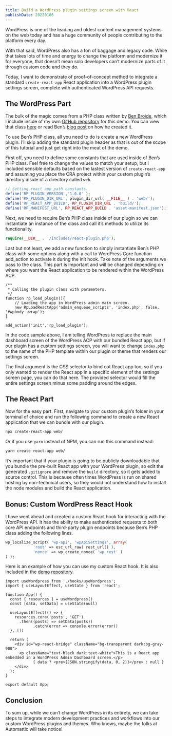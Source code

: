 ```yaml
---
title: Build a WordPress plugin settings screen with React
publishDate: 20220106
---
```


WordPress is one of the leading and oldest content management systems on the web today and has a huge community of people contributing to the platform every day.

With that said, WordPress also has a ton of baggage and legacy code. While that takes lots of time and energy to change the platform and modernize it for everyone, that doesn’t mean solo developers can’t modernize parts of it through custom code and they do.

Today, I want to demonstrate of proof-of-concept method to integrate a standard `create-react-app` React application into a WordPress plugin settings screen, complete with authenticated WordPress API requests.

## The WordPress Part

The bulk of the magic comes from a PHP class written by [Ben Broide](https://bebroide.medium.com/), which I include inside of my own [GitHub repository](https://github.com/crock/wp-react-bridge) for this demo. You can view that class [here](https://github.com/crock/wp-react-bridge/blob/main/includes/react-plugin.php) or read Ben’s [blog post](https://medium.com/swlh/wordpress-create-react-app-integration-30b41657b79e) on how he created it.

To use Ben’s PHP class, all you need to do is create a new WordPress plugin. I’ll skip adding the standard plugin header as that is out of the scope of this tutorial and just get right into the meat of the demo.

First off, you need to define some constants that are used inside of Ben’s PHP class. Feel free to change the values to match your setup, but I included sensible defaults based on the lastest version of `create-react-app` and assuming you place the CRA project within your custom plugin’s directory inside of a directory called `web`.

```php
// Setting react app path constants.
define('RP_PLUGIN_VERSION','1.0.0' );
define('RP_PLUGIN_DIR_URL', plugin_dir_url( __FILE__ ) . 'web/');
define('RP_REACT_APP_BUILD', RP_PLUGIN_DIR_URL . 'build/');
define('RP_MANIFEST_URL', RP_REACT_APP_BUILD . 'asset-manifest.json');
```

Next, we need to require Ben’s PHP class inside of our plugin so we can instantiate an instance of the class and call it’s methods to utilize its functionality.

```php
require(__DIR__ . '/includes/react-plugin.php');
```

Last but not least, we add a new function to simply instantiate Ben’s PHP class with some options along with a call to WordPress Core function add_action to activate it during the init hook. Take note of the arguments we pass to the class. This part is important and will be changed depending on where you want the React application to be rendered within the WordPress ACP.

```php{numberLines: true}
/**
 * Calling the plugin class with parameters.
 */
function rp_load_plugin(){
	// Loading the app in WordPress admin main screen.
	new RpLoadReactApp('admin_enqueue_scripts', 'index.php', false, '#wpbody .wrap');
}

add_action('init','rp_load_plugin');
```

In the code sample above, I am telling WordPress to replace the main dashboard screen of the WordPress ACP with our bundled React app, but if our plugin has a custom settings screen, you will want to change `index.php` to the name of the PHP template within our plugin or theme that renders our settings screen.

The final argument is the CSS selector to bind out React app too, so if you only wanted to render the React app in a specific element of the settings screen page, you can do that here. The provided selector would fill the entire settings screen minus some padding around the edges.

## The React Part

Now for the easy part. First, navigate to your custom plugin’s folder in your terminal of choice and run the following command to create a new React application that we can bundle with our plugin.

```bash
npx create-react-app web/
```

Or if you use `yarn` instead of NPM, you can run this command instead:

```bash
yarn create react-app web/
```

It’s important that if your plugin is going to be publicly downloadable that you bundle the pre-built React app with your WordPress plugin, so edit the generated `.gitignore` and remove the `build` directory, so it gets added to source control. This is because often times WordPress is run on shared hosting by non-technical users, so they would not understand how to install the node modules and build the React application.

## Bonus: Custom WordPress React Hook

I have went ahead and created a custom React hook for interacting with the WordPress API. It has the ability to make authenticated requests to both core API endpoints and third-party plugin endpoints because Ben’s PHP class adding the following lines.

```php
wp_localize_script( 'wp-api', 'wpApiSettings', array(
			'root' => esc_url_raw( rest_url() ),
			'nonce' => wp_create_nonce( 'wp_rest' )
) );
```

Here is an example of how you can use my custom React hook. It is also included in the [demo repository](https://github.com/crock/wp-react-bridge).

```jsx{numberLines: true}
import useWordpress from './hooks/useWordpress';
import { useLayoutEffect, useState } from 'react';

function App() {
  const { resources } = useWordpress()
  const [data, setData] = useState(null)

  useLayoutEffect(() => {
    resources.core('posts', 'GET')
      .then((posts) => setData(posts))
			.catch(error => console.error(error))
  }, [])

  return (
    <div id="wp-react-bridge" className="bg-transparent dark:bg-gray-900">
      <p className="text-black dark:text-white">This is a React app embedded in a WordPress Admin Dashboard screen.</p>
			{ data ? <pre>{JSON.stringify(data, 0, 2)}</pre> : null }
    </div>
  );
}

export default App;
```

## Conclusion

To sum up, while we can’t change WordPress in its entirety, we can take steps to integrate modern development practices and workflows into our custom WordPress plugins and themes. Who knows, maybe the folks at Automattic will take notice!
